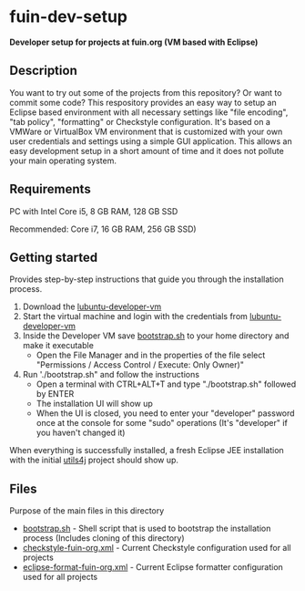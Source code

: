 # fuin-dev-setup
**Developer setup for projects at fuin.org (VM based with Eclipse)**

## Description
You want to try out some of the projects from this repository? Or want to commit some code?
This respository provides an easy way to setup an Eclipse based environment with all necessary settings like "file encoding", "tab policy", "formatting" or Checkstyle configuration.
It's based on a VMWare or VirtualBox VM environment that is customized with your own user credentials and settings using a simple GUI application.
This allows an easy development setup in a short amount of time and it does not pollute your main operating system.

## Requirements
PC with Intel Core i5, 8 GB RAM, 128 GB SSD

Recommended: Core i7, 16 GB RAM, 256 GB SSD)

## Getting started
Provides step-by-step instructions that guide you through the installation process. 

1. Download the [lubuntu-developer-vm](https://github.com/fuinorg/lubuntu-developer-vm)
2. Start the virtual machine and login with the credentials from [lubuntu-developer-vm](https://github.com/fuinorg/lubuntu-developer-vm)
3. Inside the Developer VM save [bootstrap.sh](https://raw.githubusercontent.com/fuinorg/fuin-dev-setup/master/bootstrap.sh) to your home directory and make it executable
   * Open the File Manager and in the properties of the file select "Permissions / Access Control / Execute: Only Owner)" 
4. Run './bootstrap.sh" and follow the instructions
   * Open a terminal with CTRL+ALT+T and type "./bootstrap.sh" followed by ENTER
   * The installation UI will show up
   * When the UI is closed, you need to enter your "developer" password once at the console for some "sudo" operations (It's "developer" if you haven't changed it) 

When everything is successfully installed, a fresh Eclipse JEE installation with the initial [utils4j](https://github.com/fuinorg/utils4j) project should show up.

## Files
Purpose of the main files in this directory

* [bootstrap.sh](bootstrap.sh) - Shell script that is used to bootstrap the installation process (Includes cloning of this directory) 
* [checkstyle-fuin-org.xml](checkstyle-fuin-org.xml) - Current Checkstyle configuration used for all projects
* [eclipse-format-fuin-org.xml](eclipse-format-fuin-org.xml) - Current Eclipse formatter configuration used for all projects
